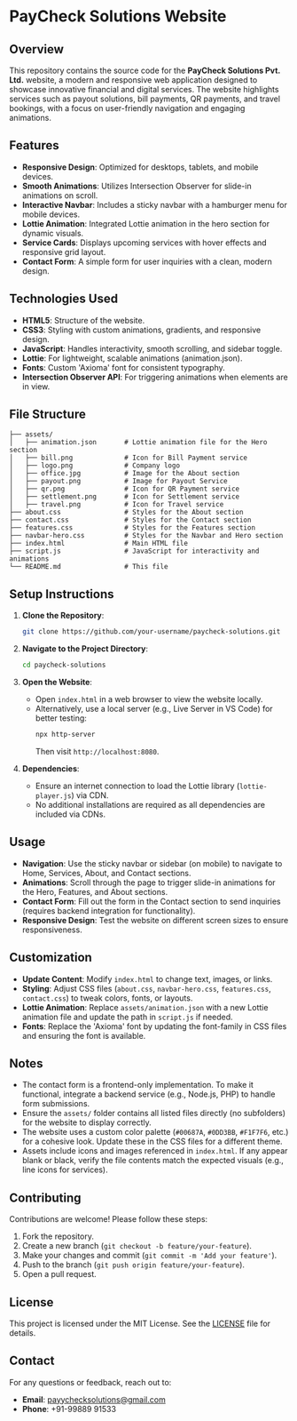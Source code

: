 # PayCheck Solutions Website

## Overview
This repository contains the source code for the **PayCheck Solutions Pvt. Ltd.** website, a modern and responsive web application designed to showcase innovative financial and digital services. The website highlights services such as payout solutions, bill payments, QR payments, and travel bookings, with a focus on user-friendly navigation and engaging animations.

## Features
- **Responsive Design**: Optimized for desktops, tablets, and mobile devices.
- **Smooth Animations**: Utilizes Intersection Observer for slide-in animations on scroll.
- **Interactive Navbar**: Includes a sticky navbar with a hamburger menu for mobile devices.
- **Lottie Animation**: Integrated Lottie animation in the hero section for dynamic visuals.
- **Service Cards**: Displays upcoming services with hover effects and responsive grid layout.
- **Contact Form**: A simple form for user inquiries with a clean, modern design.

## Technologies Used
- **HTML5**: Structure of the website.
- **CSS3**: Styling with custom animations, gradients, and responsive design.
- **JavaScript**: Handles interactivity, smooth scrolling, and sidebar toggle.
- **Lottie**: For lightweight, scalable animations (animation.json).
- **Fonts**: Custom 'Axioma' font for consistent typography.
- **Intersection Observer API**: For triggering animations when elements are in view.

## File Structure
```
├── assets/
│   ├── animation.json       # Lottie animation file for the Hero section
│   ├── bill.png             # Icon for Bill Payment service
│   ├── logo.png             # Company logo
│   ├── office.jpg           # Image for the About section
│   ├── payout.png           # Image for Payout Service
│   ├── qr.png               # Icon for QR Payment service
│   ├── settlement.png       # Icon for Settlement service
│   ├── travel.png           # Icon for Travel service
├── about.css                # Styles for the About section
├── contact.css              # Styles for the Contact section
├── features.css             # Styles for the Features section
├── navbar-hero.css          # Styles for the Navbar and Hero section
├── index.html               # Main HTML file
├── script.js                # JavaScript for interactivity and animations
└── README.md                # This file
```

## Setup Instructions
1. **Clone the Repository**:
   ```bash
   git clone https://github.com/your-username/paycheck-solutions.git
   ```

2. **Navigate to the Project Directory**:
   ```bash
   cd paycheck-solutions
   ```

3. **Open the Website**:
   - Open `index.html` in a web browser to view the website locally.
   - Alternatively, use a local server (e.g., Live Server in VS Code) for better testing:
     ```bash
     npx http-server
     ```
     Then visit `http://localhost:8080`.

4. **Dependencies**:
   - Ensure an internet connection to load the Lottie library (`lottie-player.js`) via CDN.
   - No additional installations are required as all dependencies are included via CDNs.

## Usage
- **Navigation**: Use the sticky navbar or sidebar (on mobile) to navigate to Home, Services, About, and Contact sections.
- **Animations**: Scroll through the page to trigger slide-in animations for the Hero, Features, and About sections.
- **Contact Form**: Fill out the form in the Contact section to send inquiries (requires backend integration for functionality).
- **Responsive Design**: Test the website on different screen sizes to ensure responsiveness.

## Customization
- **Update Content**: Modify `index.html` to change text, images, or links.
- **Styling**: Adjust CSS files (`about.css`, `navbar-hero.css`, `features.css`, `contact.css`) to tweak colors, fonts, or layouts.
- **Lottie Animation**: Replace `assets/animation.json` with a new Lottie animation file and update the path in `script.js` if needed.
- **Fonts**: Replace the 'Axioma' font by updating the font-family in CSS files and ensuring the font is available.

## Notes
- The contact form is a frontend-only implementation. To make it functional, integrate a backend service (e.g., Node.js, PHP) to handle form submissions.
- Ensure the `assets/` folder contains all listed files directly (no subfolders) for the website to display correctly.
- The website uses a custom color palette (`#00687A`, `#0DD3BB`, `#F1F7F6`, etc.) for a cohesive look. Update these in the CSS files for a different theme.
- Assets include icons and images referenced in `index.html`. If any appear blank or black, verify the file contents match the expected visuals (e.g., line icons for services).

## Contributing
Contributions are welcome! Please follow these steps:
1. Fork the repository.
2. Create a new branch (`git checkout -b feature/your-feature`).
3. Make your changes and commit (`git commit -m 'Add your feature'`).
4. Push to the branch (`git push origin feature/your-feature`).
5. Open a pull request.

## License
This project is licensed under the MIT License. See the [LICENSE](LICENSE) file for details.

## Contact
For any questions or feedback, reach out to:
- **Email**: payychecksolutions@gmail.com
- **Phone**: +91-99889 91533
